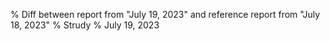 % Diff between report from "July 19, 2023" and reference report from "July 18, 2023"
% Strudy
% July 19, 2023


